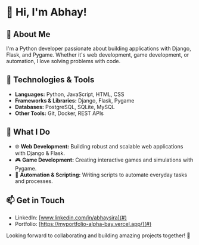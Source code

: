 # 👋 Hi, I'm Abhay!

## 🚀 About Me
I'm a Python developer passionate about building applications with Django, Flask, and Pygame. Whether it's web development, game development, or automation, I love solving problems with code.

## 🔧 Technologies & Tools
- **Languages:** Python, JavaScript, HTML, CSS  
- **Frameworks & Libraries:** Django, Flask, Pygame  
- **Databases:** PostgreSQL, SQLite, MySQL  
- **Other Tools:** Git, Docker, REST APIs  

## 📌 What I Do
- 🌐 **Web Development:** Building robust and scalable web applications with Django & Flask.  
- 🎮 **Game Development:** Creating interactive games and simulations with Pygame.  
- 🔄 **Automation & Scripting:** Writing scripts to automate everyday tasks and processes.  

## 📫 Get in Touch
- LinkedIn: [www.linkedin.com/in/abhaysira](#)
- Portfolio: [https://myportfolio-alpha-bay.vercel.app/](#)

Looking forward to collaborating and building amazing projects together! 🚀
